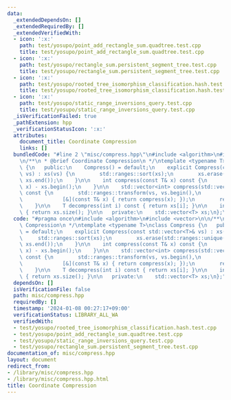 ```yaml
---
data:
  _extendedDependsOn: []
  _extendedRequiredBy: []
  _extendedVerifiedWith:
  - icon: ':x:'
    path: test/yosupo/point_add_rectangle_sum.quadtree.test.cpp
    title: test/yosupo/point_add_rectangle_sum.quadtree.test.cpp
  - icon: ':x:'
    path: test/yosupo/rectangle_sum.persistent_segment_tree.test.cpp
    title: test/yosupo/rectangle_sum.persistent_segment_tree.test.cpp
  - icon: ':x:'
    path: test/yosupo/rooted_tree_isomorphism_classification.hash.test.cpp
    title: test/yosupo/rooted_tree_isomorphism_classification.hash.test.cpp
  - icon: ':x:'
    path: test/yosupo/static_range_inversions_query.test.cpp
    title: test/yosupo/static_range_inversions_query.test.cpp
  _isVerificationFailed: true
  _pathExtension: hpp
  _verificationStatusIcon: ':x:'
  attributes:
    document_title: Coordinate Compression
    links: []
  bundledCode: "#line 2 \"misc/compress.hpp\"\n#include <algorithm>\n#include <vector>\n\
    \n/**\n * @brief Coordinate Compression\n */\ntemplate <typename T>\nclass Compress\
    \ {\n   public:\n    Compress() = default;\n    explicit Compress(const std::vector<T>&\
    \ vs) : xs(vs) {\n        std::ranges::sort(xs);\n        xs.erase(std::ranges::unique(xs).begin(),\
    \ xs.end());\n    }\n\n    int compress(const T& x) const {\n        return std::ranges::lower_bound(xs,\
    \ x) - xs.begin();\n    }\n\n    std::vector<int> compress(std::vector<T> vs)\
    \ const {\n        std::ranges::transform(vs, vs.begin(),\n                  \
    \             [&](const T& x) { return compress(x); });\n        return vs;\n\
    \    }\n\n    T decompress(int i) const { return xs[i]; }\n\n    int size() const\
    \ { return xs.size(); }\n\n   private:\n    std::vector<T> xs;\n};\n"
  code: "#pragma once\n#include <algorithm>\n#include <vector>\n\n/**\n * @brief Coordinate\
    \ Compression\n */\ntemplate <typename T>\nclass Compress {\n   public:\n    Compress()\
    \ = default;\n    explicit Compress(const std::vector<T>& vs) : xs(vs) {\n   \
    \     std::ranges::sort(xs);\n        xs.erase(std::ranges::unique(xs).begin(),\
    \ xs.end());\n    }\n\n    int compress(const T& x) const {\n        return std::ranges::lower_bound(xs,\
    \ x) - xs.begin();\n    }\n\n    std::vector<int> compress(std::vector<T> vs)\
    \ const {\n        std::ranges::transform(vs, vs.begin(),\n                  \
    \             [&](const T& x) { return compress(x); });\n        return vs;\n\
    \    }\n\n    T decompress(int i) const { return xs[i]; }\n\n    int size() const\
    \ { return xs.size(); }\n\n   private:\n    std::vector<T> xs;\n};"
  dependsOn: []
  isVerificationFile: false
  path: misc/compress.hpp
  requiredBy: []
  timestamp: '2024-01-08 00:27:17+09:00'
  verificationStatus: LIBRARY_ALL_WA
  verifiedWith:
  - test/yosupo/rooted_tree_isomorphism_classification.hash.test.cpp
  - test/yosupo/point_add_rectangle_sum.quadtree.test.cpp
  - test/yosupo/static_range_inversions_query.test.cpp
  - test/yosupo/rectangle_sum.persistent_segment_tree.test.cpp
documentation_of: misc/compress.hpp
layout: document
redirect_from:
- /library/misc/compress.hpp
- /library/misc/compress.hpp.html
title: Coordinate Compression
---
```

